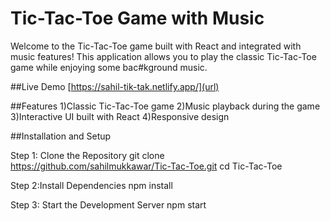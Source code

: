 ﻿# Tic-Tac-Toe Game with Music
Welcome to the Tic-Tac-Toe game built with React and integrated with music features! This application allows you to play the classic Tic-Tac-Toe game while enjoying some bac#kground music.

##Live Demo
[https://sahil-tik-tak.netlify.app/](url)


##Features
1)Classic Tic-Tac-Toe game
2)Music playback during the game
3)Interactive UI built with React
4)Responsive design

##Installation and Setup

Step 1: Clone the Repository
git clone https://github.com/sahilmukkawar/Tic-Tac-Toe.git
cd Tic-Tac-Toe

Step 2:Install Dependencies
npm install

Step 3: Start the Development Server
npm start


